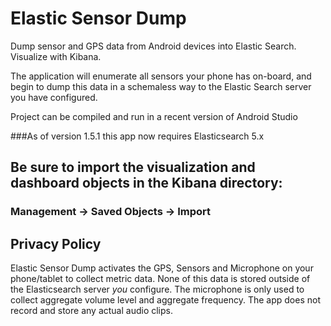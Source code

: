 # Elastic Sensor Dump

Dump sensor and GPS data from Android devices into Elastic Search.  Visualize with Kibana.

The application will enumerate all sensors your phone has on-board, and begin to dump this data in a schemaless way to
the Elastic Search server you have configured.

Project can be compiled and run in a recent version of Android Studio

###As of version 1.5.1 this app now requires Elasticsearch 5.x

## Be sure to import the visualization and dashboard objects in the Kibana directory:
### Management -> Saved Objects -> Import

## Privacy Policy

Elastic Sensor Dump activates the GPS, Sensors and Microphone on your phone/tablet to collect metric data.
 None of this data is stored outside of the Elasticsearch server *you* configure.  The microphone is only
   used to collect aggregate volume level and aggregate frequency.  The app does not record and store any
    actual audio clips.